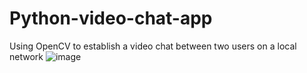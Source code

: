 # Python-video-chat-app
 Using OpenCV to establish a video chat between two users on a local network
![image](https://github.com/Rashmi160403/Python-video-chat-app/assets/127473524/b96d9ff7-e819-4056-96d8-dafdd3178b1e)

